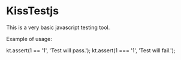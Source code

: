 KissTestjs
==========

This is a very basic javascript testing tool.

Example of usage:

kt.assert(1 == '1', 'Test will pass.');
kt.assert(1 === '1', 'Test will fail.');
